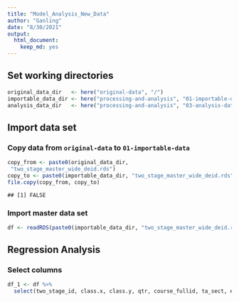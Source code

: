 ```yaml
---
title: "Model_Analysis_New_Data"
author: "Ganling"
date: "8/30/2021"
output: 
  html_document:
    keep_md: yes
---
```


## Set working directories

```r
original_data_dir   <- here("original-data", "/")
importable_data_dir <- here("processing-and-analysis", "01-importable-data", "/")
analysis_data_dir   <- here("processing-and-analysis", "03-analysis-data", "/")
```

## Import data set
### Copy data from `original-data` to `01-importable-data`

```r
copy_from <- paste0(original_data_dir, 
 "two_stage_master_wide_deid.rds")
copy_to <- paste0(importable_data_dir, "two_stage_master_wide_deid.rds")
file.copy(copy_from, copy_to)
```

```
## [1] FALSE
```
### Import master data set

```r
df <- readRDS(paste0(importable_data_dir, "two_stage_master_wide_deid.rds"))
```
## Regression Analysis
### Select columns

```r
df_1 <- df %>%
  select(two_stage_id, class.x, class.y, qtr, course_fullid, ta_sect, exp, exam1_c, exam2_c, final_c, sex_id, urm_id, eop_id, fgn_id)
```










